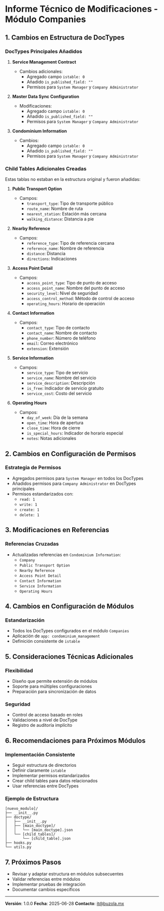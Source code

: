 # Informe Técnico de Modificaciones - Módulo Companies

## 1. Cambios en Estructura de DocTypes

### DocTypes Principales Añadidos
1. **Service Management Contract**
   - Cambios adicionales:
     - Agregado campo `istable: 0`
     - Añadido `is_published_field: ""`
     - Permisos para `System Manager` y `Company Administrator`

2. **Master Data Sync Configuration**
   - Modificaciones:
     - Agregado campo `istable: 0`
     - Añadido `is_published_field: ""`
     - Permisos para `System Manager` y `Company Administrator`

3. **Condominium Information**
   - Cambios:
     - Agregado campo `istable: 0`
     - Añadido `is_published_field: ""`
     - Permisos para `System Manager` y `Company Administrator`

### Child Tables Adicionales Creadas
Estas tablas no estaban en la estructura original y fueron añadidas:

1. **Public Transport Option**
   - Campos:
     - `transport_type`: Tipo de transporte público
     - `route_name`: Nombre de ruta
     - `nearest_station`: Estación más cercana
     - `walking_distance`: Distancia a pie

2. **Nearby Reference**
   - Campos:
     - `reference_type`: Tipo de referencia cercana
     - `reference_name`: Nombre de referencia
     - `distance`: Distancia
     - `directions`: Indicaciones

3. **Access Point Detail**
   - Campos:
     - `access_point_type`: Tipo de punto de acceso
     - `access_point_name`: Nombre del punto de acceso
     - `security_level`: Nivel de seguridad
     - `access_control_method`: Método de control de acceso
     - `operating_hours`: Horario de operación

4. **Contact Information**
   - Campos:
     - `contact_type`: Tipo de contacto
     - `contact_name`: Nombre de contacto
     - `phone_number`: Número de teléfono
     - `email`: Correo electrónico
     - `extension`: Extensión

5. **Service Information**
   - Campos:
     - `service_type`: Tipo de servicio
     - `service_name`: Nombre del servicio
     - `service_description`: Descripción
     - `is_free`: Indicador de servicio gratuito
     - `service_cost`: Costo del servicio

6. **Operating Hours**
   - Campos:
     - `day_of_week`: Día de la semana
     - `open_time`: Hora de apertura
     - `close_time`: Hora de cierre
     - `is_special_hours`: Indicador de horario especial
     - `notes`: Notas adicionales

## 2. Cambios en Configuración de Permisos

### Estrategia de Permisos
- Agregados permisos para `System Manager` en todos los DocTypes
- Añadidos permisos para `Company Administrator` en DocTypes principales
- Permisos estandarizados con:
  - `read: 1`
  - `write: 1`
  - `create: 1`
  - `delete: 1`

## 3. Modificaciones en Referencias

### Referencias Cruzadas
- Actualizadas referencias en `Condominium Information`:
  - `Company`
  - `Public Transport Option`
  - `Nearby Reference`
  - `Access Point Detail`
  - `Contact Information`
  - `Service Information`
  - `Operating Hours`

## 4. Cambios en Configuración de Módulos

### Estandarización
- Todos los DocTypes configurados en el módulo `Companies`
- Aplicación de `app: condominium_management`
- Definición consistente de `istable`

## 5. Consideraciones Técnicas Adicionales

### Flexibilidad
- Diseño que permite extensión de módulos
- Soporte para múltiples configuraciones
- Preparación para sincronización de datos

### Seguridad
- Control de acceso basado en roles
- Validaciones a nivel de DocType
- Registro de auditoría implícito

## 6. Recomendaciones para Próximos Módulos

### Implementación Consistente
- Seguir estructura de directorios
- Definir claramente `istable`
- Implementar permisos estandarizados
- Crear child tables para datos relacionados
- Usar referencias entre DocTypes

### Ejemplo de Estructura
```
[nuevo_modulo]/
├── __init__.py
├── doctype/
│   ├── __init__.py
│   ├── [main_doctype]/
│   │   └── [main_doctype].json
│   └── [child_tables]/
│       └── [child_table].json
├── hooks.py
└── utils.py
```

## 7. Próximos Pasos

- Revisar y adaptar estructura en módulos subsecuentes
- Validar referencias entre módulos
- Implementar pruebas de integración
- Documentar cambios específicos

---

**Versión**: 1.0.0
**Fecha**: 2025-06-28
**Contacto**: it@buzola.mx